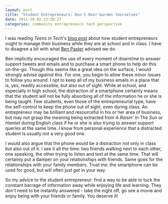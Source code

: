 ```yaml
---
layout: post
title: "Student Entrepreneurs: Don't Over-burden Yourselves"
date: 2011-10-02 22:50:27
categories: community entrepreneurs tech perspective
---
```


I was reading _Teens in Tech_'s [blog post][] about how student entrepreneurs ought to manage their business while they are at school and in class. I have to disagree a bit with what [Ben Paster](http://twitter.com/benpaster) advised we do.

Ben implicitly encouraged the use of every moment of downtime to answer support tweets and emails and to purchase a smart phone to help do this on-the-go. Though this seems like a great idea on the surface, I would strongly advise _against_ this. For one, you begin to allow these minor issues to follow you around. I opt to keep all of my business emails in a place that is, yes, readily accessible, but also out of sight. While at school, and especially in high school, the distraction of a smartphone certainly means that the student will not be fully absorbing all of the information he or she is being taught. Few students, even those of the entrepreneurial type, have the self-control to keep the phone out of sight, even during class. An entrepreneur may be brilliant and resourceful in his or her area of business, but may not grasp the meaning being extracted from _A Raisin' In The Sun_ or _Hamlet_ during English class if he or she is also trying to answer support queries at the same time. I know from personal experience that a distracted student is usually not a very good one.

I would also argue that the phone would be a distraction not only in class but also out of it. I see it all the time: two friends walking next to each other, one speaking, the other trying to listen and text at the same time. That will certainly put a damper on your relationships with friends. Same goes for the relationships with your family members. Trust me: the smartphone can be used for good, but will often just get in your way.

So my advice to the student entrepreneur: find a way to be able to tuck the constant barrage of information away while enjoying life and learning. They don't need to be instantly answered - take the night off, go see a movie and enjoy being with your friends or family. You deserve it!

[blog post]: https://web.archive.org/web/20111228234202/http://teensintech.com/blog/2011/10/social-business-math-class/
